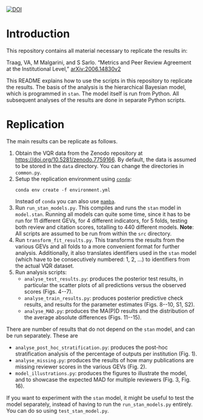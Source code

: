 [![DOI](https://zenodo.org/badge/617341653.svg)](https://zenodo.org/badge/latestdoi/617341653)

# Introduction

This repository contains all material necessary to replicate the results in:

Traag, VA, M Malgarini, and S Sarlo. “Metrics and Peer Review Agreement at the Institutional Level,” [arXiv:2006.14830v2](https://arxiv.org/abs/2006.14830v2)

This README explains how to use the scripts in this repository to replicate the results. The basis of the analysis is the hierarchical Bayesian model, which is programmed in `stan`. The model itself is run from Python. All subsequent analyses of the results are done in separate Python scripts.

# Replication

The main results can be replicate as follows.

1. Obtain the VQR data from the Zenodo repository at https://doi.org/10.5281/zenodo.7759166.
   By default, the data is assumed to be stored in the `data` directory. You can change the directories in `common.py`.
2. Setup the replication environment using [`conda`](https://docs.conda.io/):
   ```
   conda env create -f environment.yml
   ```
   Instead of `conda` you can also use [`mamba`](https://mamba.readthedocs.io/).
3. Run `run_stan_models.py`.
   This compiles and runs the `stan` model in `model.stan`. Running all models can quite some time, since it has to be run for 11 different GEVs, for 4 different indicators, for 5 folds, testing both review and citation scores, totalling to 440 different models.
   **Note**: All scripts are assumed to be run from within the `src` directory.
4. Run `transform_fit_results.py`.
   This transforms the results from the various GEVs and all folds to a more convenient format for further analysis. Additionally, it also translates identifiers used in the `stan` model (which have to be consecutively numbered: 1, 2, ...) to identifiers from the actual VQR dataset.
5. Run analysis scripts:
   - `analyse_test_results.py`: produces the posterior test results, in particular the scatter plots of all predictions versus the observed scores (Figs. 4--7).
   - `analyse_train_results.py`: produces posterior predictive check results, and results for the parameter estimates (Figs. 8--10, S1, S2).
   - `analyse_MAD.py`:  produces the MA(P)D results and the distribution of the average absolute differences (Figs. 11--15).

There are number of results that do not depend on the `stan` model, and can be run separately. These are

- `analyse_post_hoc_stratification.py`: produces the post-hoc stratification analysis of the percentage of outputs per institution (Fig. 1).
- `analyse_missing.py`: produces the results of how many publications are missing reviewer scores in the various GEVs (Fig. 2).
- `model_illustrations.py`: produces the figures to illustrate the model, and to showcase the expected MAD for multiple reviewers (Fig. 3, Fig. 16).

If you want to experiment with the `stan` model, it might be useful to test the model separately, instead of having to run the `run_stan_models.py` entirely. You can do so using `test_stan_model.py`.
